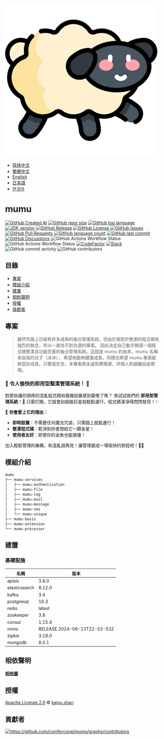 ![mumu](../logo.svg)

- [简体中文](README.zh_CN.md)
- [繁體中文](README.zh_TW.md)
- [English](../README.md)
- [日本語](README.ja.md)
- [한국어](README.ko.md)

# mumu

[![GitHub Created At](https://img.shields.io/github/created-at/conifercone/mumu)](https://github.com/conifercone/mumu)
[![GitHub repo size](https://img.shields.io/github/repo-size/conifercone/mumu)](https://github.com/conifercone/mumu)
[![GitHub top language](https://img.shields.io/github/languages/top/conifercone/mumu)](https://github.com/conifercone/mumu)
[![JDK version](https://img.shields.io/badge/JDK-23+-green.svg)](https://jdk.java.net/23)
[![GitHub Release](https://img.shields.io/github/v/release/conifercone/mumu)](https://github.com/conifercone/mumu/releases/latest)
[![GitHub License](https://img.shields.io/github/license/conifercone/mumu)](https://github.com/conifercone/mumu)
[![GitHub issues](https://img.shields.io/github/issues/conifercone/mumu)](https://github.com/conifercone/mumu/issues)
[![GitHub Pull Requests](https://img.shields.io/github/issues-pr/conifercone/mumu)](https://github.com/conifercone/mumu/pulls)
[![GitHub language count](https://img.shields.io/github/languages/count/conifercone/mumu)](https://github.com/conifercone/mumu)
[![GitHub last commit](https://img.shields.io/github/last-commit/conifercone/mumu/develop)](https://github.com/conifercone/mumu)
[![GitHub Discussions](https://img.shields.io/github/discussions/conifercone/mumu)](https://github.com/conifercone/mumu/discussions)
![GitHub Actions Workflow Status](https://img.shields.io/github/actions/workflow/status/conifercone/mumu/pmd.yml?label=PMD)
![GitHub Actions Workflow Status](https://img.shields.io/github/actions/workflow/status/conifercone/mumu/checkstyle.yml?label=Checkstyle)
[![CodeFactor](https://www.codefactor.io/repository/github/conifercone/mumu/badge/develop)](https://www.codefactor.io/repository/github/conifercone/mumu/overview/develop)
[![Slack](https://img.shields.io/badge/Slack-Join%20Our%20Community-green)](https://join.slack.com/t/mumu-community/shared_invite/zt-2ov97fcpj-bFJZmpXSp5YZWSU9zD7S5g)
![GitHub commit activity](https://img.shields.io/github/commit-activity/m/conifercone/mumu)
![GitHub contributors](https://img.shields.io/github/contributors/conifercone/mumu)

## 目錄

- [專案](#專案)
- [模組介紹](#模組介紹)
- [建置](#建置)
- [相依聲明](#相依聲明)
- [授權](#授權)
- [貢獻者](#貢獻者)

## 專案

> 雖然市面上已經有許多成熟的後台管理系統，但由於我對於整潔的程式碼有強烈的執念，所以一直找不到合適的專案。
> 因此決定自己動手開源一個程式碼整潔且功能完善的後台管理系統。這就是 mumu 的由來，mumu 名稱來自我的兒子（沐沐），
> 希望他能夠健康成長，同樣也希望 mumu 專案能夠茁壯成長。只要我在世，本專案將永遠免費開源，供個人和組織自由使用。

### 🎉 令人愉快的即用型整潔管理系統！ 🎉

對那些讓你頭疼的混亂程式碼和複雜設置感到厭倦了嗎？
來試試我們的 **即用型管理系統**！🎁
只需打開，它就會如超級巨星般輕鬆運行，程式碼潔淨得閃閃發亮！✨

🌟 **你會愛上它的理由：**

- **即時設置**：不需要任何魔法咒語，只需插上就能運行！
- **整潔程式碼**：乾淨到你會想給它一顆金星！
- **使用者友好**：即使你的金魚也能搞懂！

加入輕鬆管理的樂趣，和混亂說再見！讓管理變成一場愉快的旅程吧！🚀🎈

## 模組介紹

```text
mumu
├── mumu-services
│   ├── mumu-authentication
│   ├── mumu-file
│   ├── mumu-log
│   ├── mumu-mail
│   ├── mumu-message
│   ├── mumu-sms
│   └── mumu-unique
├── mumu-basis
├── mumu-extension
└── mumu-processor
```

## 建置

### 基礎設施

| 名稱            | 版本                           |
|---------------|------------------------------|
| apisix        | 3.8.0                        |
| elasticsearch | 8.12.0                       |
| kafka         | 3.4                          |
| postgresql    | 16.3                         |
| redis         | latest                       |
| zookeeper     | 3.8                          |
| consul        | 1.15.4                       |
| minio         | RELEASE.2024-06-13T22-53-53Z |
| zipkin        | 3.19.0                       |
| mongodb       | 8.0.1                        |

## 相依聲明

[**相依圖**](https://github.com/conifercone/mumu/network/dependencies)

## 授權

[Apache License 2.0](../LICENSE) © <a href="mailto:kaiyu.shan@mumu.baby">kaiyu.shan</a>

## 貢獻者

<a href="https://github.com/conifercone/mumu/graphs/contributors">
  <img src="https://contrib.rocks/image?repo=conifercone/mumu"  alt="https://github.com/conifercone/mumu/graphs/contributors"/>
</a> 
